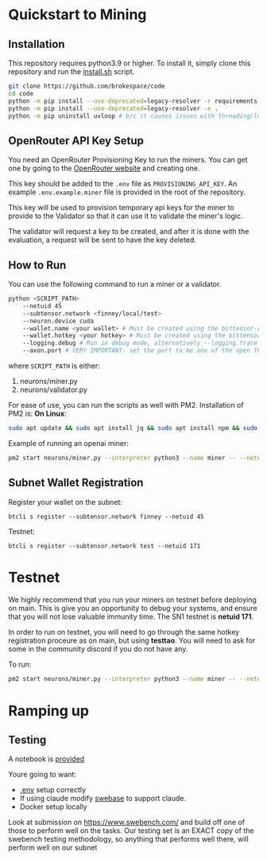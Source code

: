 # Quickstart to Mining

## Installation


This repository requires python3.9 or higher. To install it, simply clone this repository and run the [install.sh](./install.sh) script.
```bash
git clone https://github.com/brokespace/code
cd code
python -m pip install --use-deprecated=legacy-resolver -r requirements.txt
python -m pip install --use-deprecated=legacy-resolver -e .
python -m pip uninstall uvloop # b/c it causes issues with threading/loops
```


## OpenRouter API Key Setup

You need an OpenRouter Provisioning Key to run the miners. You can get one by going to the [OpenRouter website](https://openrouter.ai/settings/provisioning-keys) and creating one.

This key should be added to the `.env` file as `PROVISIONING_API_KEY`. An example `.env.example.miner` file is provided in the root of the repository.

This key will be used to provision temporary api keys for the miner to provide to the Validator so that it can use it to validate the miner's logic. 

The validator will request a key to be created, and after it is done with the evaluation, a request will be sent to have the key deleted.


## How to Run
You can use the following command to run a miner or a validator. 

```bash
python <SCRIPT_PATH>
    --netuid 45
    --subtensor.network <finney/local/test>
    --neuron.device cuda
    --wallet.name <your wallet> # Must be created using the bittensor-cli
    --wallet.hotkey <your hotkey> # Must be created using the bittensor-cli
    --logging.debug # Run in debug mode, alternatively --logging.trace for trace mode
    --axon.port # VERY IMPORTANT: set the port to be one of the open TCP ports on your machine
```

where `SCRIPT_PATH` is either: 
1. neurons/miner.py
2. neurons/validator.py

For ease of use, you can run the scripts as well with PM2. Installation of PM2 is: 
**On Linux**:
```bash
sudo apt update && sudo apt install jq && sudo apt install npm && sudo npm install pm2 -g && pm2 update
``` 

Example of running an openai miner:

```bash
pm2 start neurons/miner.py --interpreter python3 --name miner -- --netuid XY  --subtensor.network finney --wallet.name coldkey --wallet.hotkey hotkey --neuron.model_id gpt4 --axon.port 8091 --logging.debug --miner.name openai
```

## Subnet Wallet Registration
Register your wallet on the subnet: 
```
btcli s register --subtensor.network finney --netuid 45
```

Testnet: 
```
btcli s register --subtensor.network test --netuid 171
```


# Testnet 
We highly recommend that you run your miners on testnet before deploying on main. This is give you an opportunity to debug your systems, and ensure that you will not lose valuable immunity time. The SN1 testnet is **netuid 171**. 

In order to run on testnet, you will need to go through the same hotkey registration proceure as on main, but using **testtao**. You will need to ask for some in the community discord if you do not have any. 

To run:

```bash
pm2 start neurons/miner.py --interpreter python3 --name miner -- --netuid 171  --subtensor.network test --wallet.name test_coldkey --wallet.hotkey test_hotkey --neuron.model_id gpt4 --axon.port 8091 --logging.debug --miner.name openai
```


# Ramping up


## Testing

A notebook is [provided](https://github.com/brokespace/code/blob/main/notebooks/sample-swe-task.ipynb)

Youre going to want:
- [.env](https://github.com/brokespace/code/blob/main/.env.example) setup correctly
- If using claude modify [swebase](https://github.com/brokespace/code/blob/main/notebooks/example_submission/swebase.py) to support claude. 
- Docker setup locally


Look at submission on https://www.swebench.com/ and build off one of those to perform well on the tasks. Our testing set is an EXACT copy of the swebench testing methodology, so anything that performs well there, will perform well on our subnet
